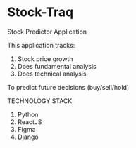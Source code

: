 # Stock-Traq
Stock Predictor Application

This application tracks:
1. Stock price growth
2. Does fundamental analysis
3. Does technical analysis

To predict future decisions (buy/sell/hold)

TECHNOLOGY STACK:
  1. Python
  2. ReactJS
  3. Figma
  4. Django
     
